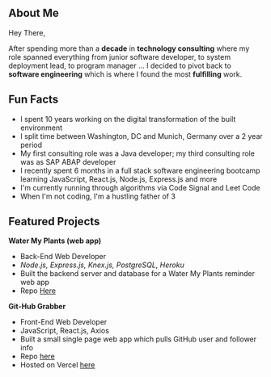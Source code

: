 ## About Me

Hey There,

After spending more than a **decade** in **technology consulting** where my role spanned everything from junior software developer, to system deployment lead, to program manager ... I decided to pivot back to **software engineering** which is where I found the most **fulfilling** work.  

## Fun Facts
- I spent 10 years working on the digital transformation of the built environment
- I split time between Washington, DC and Munich, Germany over a 2 year period
- My first consulting role was a Java developer; my third consulting role was as SAP ABAP developer
- I recently spent 6 months in a full stack software engineering bootcamp learning JavaScript, React.js, Node.js, Express.js and more
- I'm currently running through algorithms via Code Signal and Leet Code
- When I'm not coding, I'm a hustling father of 3 

## Featured Projects
**Water My Plants (web app)**
- Back-End Web Developer
- *Node.js, Express.js, Knex.js, PostgreSQL, Heroku*
- Built the backend server and database for a Water My Plants reminder web app
- Repo [Here](https://github.com/bld-wk-water-my-plants/back-end)

**Git-Hub Grabber**
- Front-End Web Developer
- JavaScript, React.js, Axios
- Built a small single page web app which pulls GitHub user and follower info
- Repo [here](https://github.com/ST1414/web-module-project-lifecycle)
- Hosted on Vercel [here](https://git-hub-grabber.vercel.app)

<!--
**ST1414/ST1414** is a ✨ _special_ ✨ repository because its `README.md` (this file) appears on your GitHub profile.

Here are some ideas to get you started:

- 🔭 I’m currently working on ...
- 🌱 I’m currently learning ...
- 👯 I’m looking to collaborate on ...
- 🤔 I’m looking for help with ...
- 💬 Ask me about ...
- 📫 How to reach me: ...
- 😄 Pronouns: ...
- ⚡ Fun fact: ...
-->
